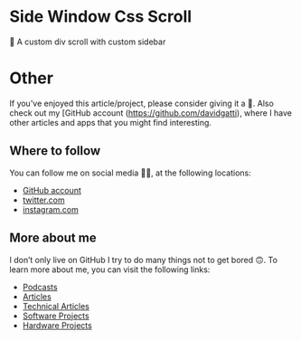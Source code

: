 # Side Window Css Scroll

🐠 A custom div scroll with custom sidebar

# Other

If you've enjoyed this article/project, please consider giving it a 🌟. Also check out my [GitHub account (https://github.com/davidgatti), where I have other articles and apps that you might find interesting.

## Where to follow

You can follow me on social media 🐙😇, at the following locations:

- [GitHub account](https://github.com/davidgatti)
- [twitter.com](https://twitter.com/dawidgatti)
- [instagram.com](https://www.instagram.com/gattidavid/)

## More about me

I don’t only live on GitHub I try to do many things not to get bored 🙃. To learn more about me, you can visit the following links:

- [Podcasts](http://david.gatti.pl/podcasts)
- [Articles](http://david.gatti.pl/articles)
- [Technical Articles](http://david.gatti.pl/technical_articles)
- [Software Projects](http://david.gatti.pl/software_projects)
- [Hardware Projects](http://david.gatti.pl/hardware_projects)
